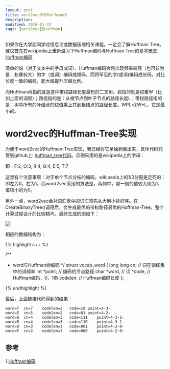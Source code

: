 ```yaml
---
layout: post
title: word2vec中的Huffman树
description: 
modified: 2016-01-23
tags: [word2vec][Huffman]
---
```


如果你在大学期间学过信息论或数据压缩相关课程，一定会了解Huffman Tree。建议首先在wikipedia上重新温习下Huffman编码与Huffman Tree的基本概念: [Huffman编码](https://zh.wikipedia.org/wiki/%E9%9C%8D%E5%A4%AB%E6%9B%BC%E7%BC%96%E7%A0%81)

简单的说（对于文本中的字母或词），Huffman编码会将出现频率较高（也可认为是：权重较大）的字（或词）编码成短码，而将罕见的字(或词)编码成长码。对比长度一致的编码，能大幅提升压缩比例。

而Huffman树指的就是这种带权路径长度最短的二叉树。权指的就是权重W（比如上面的词频）；路径指的是：从根节点到叶子节点的路径长度L；带权路径指的是：树中所有的叶结点的权值乘上其到根结点的路径长度。WPL=∑W*L，它是最小的。

# word2vec的Huffman-Tree实现

为便于word2vec的Huffman-Tree实现，我已经将它单独剥离出来，具体代码托管到github上: [huffman_tree代码](https://github.com/d0evi1/word2vec_insight/blob/master/huffman_tree.cpp)。示例采用的是wikipedia上的字母：

即：F:2, O:3, R:4, G:4, E:5, T:7 

这里有个注意事项：对于单个节点分枝的编码，wikipedia上的1/0分配是定死的：即左为0，右为1。而word2vec采用的方法是，两侧中，哪一侧的值较大则为1，值较小的为0。

另外一点，word2vec会对词汇表中的词汇预先从大到小排好序。在CreateBinaryTree()调用后，会生成最优的带权路径最优的Huffman-Tree。整个计算过程设计的比较精巧。最终生成的图如下：

<img src="http://pic.yupoo.com/wangdren23/G7Fugo2a/medish.jpg">

相应的数据结构为：

{% highlight c++ %}

/**
 * word与Huffman树编码
 */
struct vocab_word {
  long long cn;     // 词在训练集中的词频率
  int *point;       // 编码的节点路径
  char *word,       // 词
       *code,       // Huffman编码，0、1串
       codelen;     // Huffman编码长度
};

{% endhighlight %}


最后，上面链接代码得到的结果：

	word=T	cn=7	codelen=2	code=10	point=4-3-
	word=E	cn=5	codelen=2	code=01	point=4-2-
	word=G	cn=4	codelen=3	code=111	point=4-3-1-
	word=R	cn=4	codelen=3	code=110	point=4-3-1-
	word=O	cn=3	codelen=3	code=001	point=4-2-0-
	word=F	cn=2	codelen=3	code=000	point=4-2-0-



## 参考

1.[Huffman编码](https://zh.wikipedia.org/wiki/%E9%9C%8D%E5%A4%AB%E6%9B%BC%E7%BC%96%E7%A0%81)



